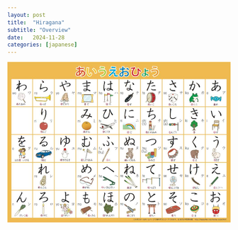 ```yaml
---
layout: post
title:  "Hiragana"
subtitle: "Overview"
date:   2024-11-28
categories: [japanese]
---
```





![image](/assets/images/2024-11-28-kana/2024-11-28-kana-2.jpg)